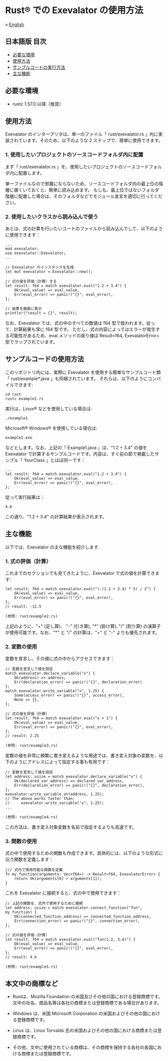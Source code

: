 # Rust&reg; での Exevalator の使用方法

&raquo; [English](./README.md)


## 日本語版 目次
- <a href="#requirements">必要な環境</a>
- <a href="#how-to-use">使用方法</a>
- <a href="#example-code">サンプルコードの実行方法</a>
- <a href="#features">主な機能</a>




<a id="requirements"></a>
## 必要な環境

* rustc 1.57.0 以降（推奨）



<a id="how-to-use"></a>
## 使用方法

Exevalator のインタープリタは、単一のファイル「 rust/exevalator.rs 」内に実装されています。そのため、以下のような 2 ステップで、簡単に使用できます。

### 1. 使用したいプロジェクトのソースコードフォルダ内に配置

まず「 rust/exevalator.rs 」を、使用したいプロジェクトのソースコードフォルダ内に配置します。

単一ファイルなので邪魔にならないため、ソースコードフォルダ内の最上位の階層に置くいておくと、簡単に読み込めます。
もしも、最上位ではないフォルダ階層に配置した場合は、そのフォルダなどでモジュール宣言を適切に行ってください。

### 2. 使用したいクラスから読み込んで使う

あとは、式の計算を行いたいコードのファイルから読み込んでして、以下のように使用できます：

    ...
    mod exevalator;
    use exevalator::Exevalator;
    ...

    // Exevalator のインスタンスを生成
    let mut exevalator = Exevalator::new();

    // 式の値を評価（計算）する
    let result: f64 = match exevalator.eval("1.2 + 3.4") {
        Ok(eval_value) => eval_value,
        Err(eval_error) => panic!("{}", eval_error),
    };

    // 結果を画面に表示
    println!("result = {}", result);    


なお、Exevalator では、式の中のすべての数値は f64 型で扱われます。従って、計算結果も常に f64 型です。
ただし、式の内容によってはエラーが発生する可能性があるため、eval メソッドの戻り値は Result<f64, ExevalatorError> 型でラップされています。


<a id="example-code"></a>
## サンプルコードの使用方法

このリポジトリ内には、実際に Exevalator を使用する簡単なサンプルコード類「 rust/example*.java 」も同梱されています。
それらは、以下のようにコンパイルできます:

    cd rust
    rustc example1.rs

実行は、Linux&reg; などを使用している場合は:

    ./example1

Microsoft&reg; Windows&reg; を使用している場合は:

    example1.exe

などとします。なお、上記の「 Example1.java 」は、"1.2 + 3.4" の値を Exevalator で計算するサンプルコードです。内容は、すぐ前の節で掲載したサンプル「 YourClass 」とほぼ同一です：

    ...
    let result: f64 = match exevalator.eval("1.2 + 3.4") {
        Ok(eval_value) => eval_value,
        Err(eval_error) => panic!("{}", eval_error),
    };

従って実行結果は：

    4.6

この通り、"1.2 + 3.4" の計算結果が表示されます。


<a id="features"></a>
## 主な機能

以下では、Exevalator の主な機能を紹介します.

### 1. 式の評価（計算）

これまでのセクションでも見てきたように、Exevalator で式の値を計算できます: 

    let result: f64 = match exevalator.eval("(-(1.2 + 3.4) * 5) / 2") {
        Ok(eval_value) => eval_value,
        Err(eval_error) => panic!("{}", eval_error),
    };
    // result: -11.5

    (参照: rust/example2.rs)

上記のように、"+" (足し算)、 "-" (引き算), "\*" (掛け算), "/" (割り算) の演算子が使用可能です。なお、"\*" と "/" の計算は、"+" と "-" よりも優先されます。


### 2. 変数の使用

変数を宣言し、その値に式の中からアクセスできます：

    // 変数を宣言して値を設定
    match exevalator.declare_variable("x") {
        Ok(address) => address,
        Err(declaration_error) => panic!("{}", declaration_error)
    };
    match exevalator.write_variable("x", 1.25) {
        Some(access_error) => panic!("{}", access_error),
        None => {},
    };

    // 式の値を評価（計算）
    let result: f64 = match exevalator.eval("x + 1") {
        Ok(eval_value) => eval_value,
        Err(eval_error) => panic!("{}", eval_error),
    };
    // result: 2.25

    (参照: rust/example3.rs)

変数の値を非常に頻繁に書き変えるような用途では、書き変え対象の変数を、以下のようにアドレスによって指定する事も有用です：

    // 変数を宣言して値を設定
    let address: usize = match exevalator.declare_variable("x") {
        Ok(declared_var_address) => declared_var_address,
        Err(declaration_error) => panic!("{}", declaration_error),
    };
    exevalator.write_variable_at(address, 1.25);
    // The above works faster than:
    //     exevalator.write_variable("x", 1.25);
    ...

    (参照: rust/example4.rs)

この方法は、書き変え対象変数を名前で指定するよりも高速です。

### 3. 関数の使用

式の中で使用するための関数も作成できます。具体的には、以下のような形式に沿う関数を定義します：

    /// 式内で使用可能な関数を定義
    fn my_function(arguments: Vec<f64>) -> Result<f64, ExevalatorError> {
        return Ok(arguments[0] + arguments[1]);
    } 

これを Exevalator に接続すると、式の中で使用できます：

    // 上記の関数を、式内で使用するために接続
    let address: usize = match exevalator.connect_function("fun", my_function) {
        Ok(connected_function_address) => connected_function_address,
        Err(connection_error) => panic!("{}", connection_error),
    };
    
    // 式の値を評価（計算）
    let result: f64 = match exevalator.eval("fun(1.2, 3.4)") {
        Ok(eval_value) => eval_value,
        Err(eval_error) => panic!("{}", eval_error),
    };
    // result: 4.6

    (参照: rust/example5.rs)



<a id="credits"></a>
## 本文中の商標など

- Rustは、Mozilla Foundation の米国及びその他の国における登録商標です。文中の社名、商品名等は各社の商標または登録商標である場合があります。 

- Windows は、米国 Microsoft Corporation の米国およびその他の国における登録商標です。

- Linux は、Linus Torvalds 氏の米国およびその他の国における商標または登録商標です。

- その他、文中に使用されている商標は、その商標を保持する各社の各国における商標または登録商標です。


